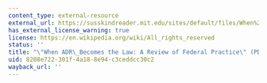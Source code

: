```yaml
---
content_type: external-resource
external_url: https://susskindreader.mit.edu/sites/default/files/When%20ADR%20Becomes%20the%20Law.pdf
has_external_license_warning: true
license: https://en.wikipedia.org/wiki/All_rights_reserved
status: ''
title: "\"When ADR\_Becomes the Law: A Review of Federal Practice\" (PDF)."
uid: 8208e722-301f-4a18-8e94-c3ceddcc30c2
wayback_url: ''
---
```

